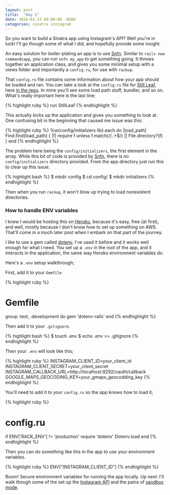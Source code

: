 ```yaml
---
layout: post
title:  "Day 1"
date: 2016-01-13 09:00:00 -0500
categories: sinatra instagram
---
```


So you want to build a Sinatra app using Instagram's API? Well you're in luck! I'll go though some of what I did, and hopefully provide some insight.

An easy solution for boiler-plating an app is to use [Snfn][snfn]. Similar to `rails new commandsapp`, you can run `snfn my_app` to get something going. It throws together an application class, and gives you some minimal setup with a views folder and importantly a `config.ru`, for use with `rackup`.

That `config.ru` file contains some information about how your app should be loaded and ran. You can take a look at the `config.ru` file for [Still Leaf][still-leaf], here [in the repo][config-ru]. In mine you'll see some load path stuff, bundler, and so on. What's really important here is the last line:

{% highlight ruby %}
run StillLeaf
{% endhighlight %}

This actually kicks up the application and gives you something to look at. One confusing bit in the beginning that caused me issue was this:

{% highlight ruby %}
%w{config/initializers lib}.each do |load_path|
  Find.find(load_path) { |f|
    require f unless f.match(/\/\..+$/) || File.directory?(f)
  }
end
{% endhighlight %}


The problem here being the `config/initializers`, the first element in the array. While this bit of code is provided by [Snfn][snfn], there is no `config/initializers` directory provided. From the app directory just run this to clear up this issue.

{% highlight bash %}
$ mkdir config
$ cd config/
$ mkdir initializers
{% endhighlight %}

Then when you run `rackup`, it won't blow up trying to load nonexistent directories.

### How to handle ENV variables
I knew I would be hosting this on [Heroku][heroku], because it's easy, free (at first), and well, mostly because I don't know how to set up something on AWS. That'll come in a much later post when I embark on that part of the journey.

I like to use a gem called [dotenv][dotenv], I've used it before and it works well enough for what I need. You set up a `.env` in the root of the app, and it interacts in the application, the same way Heroku environment variables do.

Here's a `.env` setup walkthrough;

First, add it to your `Gemfile`

{% highlight ruby %}
# Gemfile
group :test, :development do
  gem 'dotenv-rails'
end
{% endhighlight %}

Then add it to your `.gitignore`.

{% highlight bash %}
$ touch .env
$ echo .env >> .gitignore
{% endhighlight %}

Then your `.env` will look like this;

{% highlight ruby %}
INSTAGRAM_CLIENT_ID=your_client_id
INSTAGRAM_CLIENT_SECRET=your_client_secret
INSTAGRAM_CALLBACK_URL=http://localhost:9292/oauth/callback
GOOGLE_MAPS_GEOCODING_KEY=your_gmaps_geocodding_key
{% endhighlight %}

You'll need to add it to your `config.ru` so the app knows how to load it;

{% highlight ruby %}
# config.ru
if ENV['RACK_ENV'] != 'production'
  require 'dotenv'
  Dotenv.load
end
{% endhighlight %}

Then you can do something like this in the app to use your environment variables.

{% highlight ruby %}
ENV["INSTAGRAM_CLIENT_ID"]
{% endhighlight %}

Boom! Secure environment variables for running the app locally. Up next: I'll walk though some of the set up the [Instagram API][instagram-api] and the pains of [sandbox mode][instagram-sandbox].

[snfn]: https://github.com/zachpendleton/snfn
[still-leaf]: https://github.com/finleye/still-leaf
[config-ru]: https://github.com/finleye/still-leaf/blob/master/config.ru
[heroku]:https://www.heroku.com/
[dotenv]: https://github.com/bkeepers/dotenv
[instagram-api]: https://www.instagram.com/developer/
[instagram-sandbox]: https://www.instagram.com/developer/sandbox/
